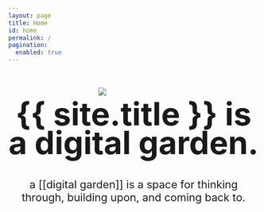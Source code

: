 ```yaml
---
layout: page
title: Home
id: home
permalink: /
pagination:
  enabled: true
---
```


<br>
<br>
<img src="/assets/visuals/index/flowers.png">

# {{ site.title }} is a <span class="block">digital garden<span>.

## a [[digital garden]] is a space for thinking through, <span class="block-desktop">building upon, and coming back to.</span>

<!-- {% include button.html buttonLabel="See latest &#8594;" destinationURL="changelog" %} -->


<style>

  h1 {
    text-align: center;
    font-size: 4rem;
    line-height: 3.6rem;
    margin-top: 0.5rem;
  }

  h2 {
    text-align: center;
    font-size: 1.35rem;
    font-weight: 400;
  }

  .block {
    display: inline-block;
  }

  .block-desktop {
    display: inline-block;
  }

  img {
    box-shadow: none;
    max-width: 142px;
    display: block;
    margin: 0 auto;
  }

  p {
    margin: 0 auto;
  }

  button {
    display: block;
    margin: 0 auto;
  }

  @media screen and (max-width: 600px) {
    h1 {
      font-size: 3rem;
      line-height: 2.8rem;
    }

    h2 {
      font-size: 1.3rem;
      min-width: 80%;
      margin: 1.8rem auto;
    }

    .block-desktop {
      display: inline;
    }
  }

</style>
